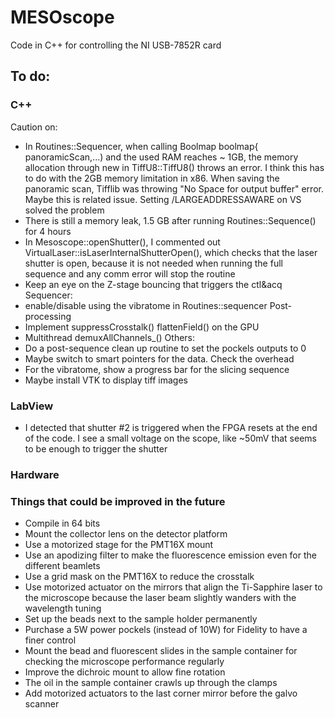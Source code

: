 # MESOscope
Code in C++ for controlling the NI USB-7852R card

## To do:
### C++
Caution on:
- In Routines::Sequencer, when calling Boolmap boolmap{ panoramicScan,...) and the used RAM reaches ~ 1GB, the memory allocation through new in TiffU8::TiffU8() throws an error.
I think this has to do with the 2GB memory limitation in x86. When saving the panoramic scan, Tifflib was throwing "No Space for output buffer" error. Maybe this is related issue. Setting /LARGEADDRESSAWARE on VS solved the problem
- There is still a memory leak, 1.5 GB after running Routines::Sequence() for 4 hours
- In Mesoscope::openShutter(), I commented out VirtualLaser::isLaserInternalShutterOpen(), which checks that the laser shutter is open, because it is not needed when running the full sequence and any comm error will stop the routine
- Keep an eye on the Z-stage bouncing that triggers the ctl&acq
Sequencer:
- enable/disable using the vibratome in Routines::sequencer
Post-processing
- Implement suppressCrosstalk() flattenField() on the GPU
- Multithread demuxAllChannels_()
Others:
- Do a post-sequence clean up routine to set the pockels outputs to 0
- Maybe switch to smart pointers for the data. Check the overhead
- For the vibratome, show a progress bar for the slicing sequence
- Maybe install VTK to display tiff images

### LabView
- I detected that shutter #2 is triggered when the FPGA resets at the end of the code. I see a small voltage on the scope, like ~50mV that seems to be enough to trigger the shutter

### Hardware


### Things that could be improved in the future
- Compile in 64 bits
- Mount the collector lens on the detector platform
- Use a motorized stage for the PMT16X mount
- Use an apodizing filter to make the fluorescence emission even for the different beamlets
- Use a grid mask on the PMT16X to reduce the crosstalk
- Use motorized actuator on the mirrors that align the Ti-Sapphire laser to the microscope because the laser beam slightly wanders with the wavelength tuning
- Set up the beads next to the sample holder permanently
- Purchase a 5W power pockels (instead of 10W) for Fidelity to have a finer control
- Mount the bead and fluorescent slides in the sample container for checking the microscope performance regularly
- Improve the dichroic mount to allow fine rotation
- The oil in the sample container crawls up through the clamps
- Add motorized actuators to the last corner mirror before the galvo scanner